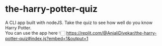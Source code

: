 # the-harry-potter-quiz
A CLI app built with nodeJS. Take the quiz to see how well do you know Harry Potter. <br>
You can use the app here 👇🏻
https://replit.com/@AnjaliDivekar/the-harry-potter-quiz#index.js?embed=1&output=1 
